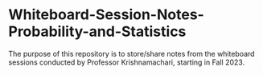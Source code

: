 # Whiteboard-Session-Notes-Probability-and-Statistics
The purpose of this repository is to store/share notes from the whiteboard sessions conducted by  Professor Krishnamachari, starting in Fall 2023.
